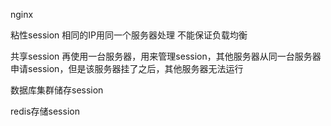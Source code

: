nginx

粘性session 相同的IP用同一个服务器处理 不能保证负载均衡

共享session 再使用一台服务器，用来管理session，其他服务器从同一台服务器申请session，但是该服务器挂了之后，其他服务器无法运行

数据库集群储存session

redis存储session